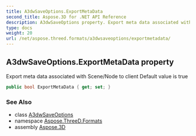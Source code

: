 ```yaml
---
title: A3dwSaveOptions.ExportMetaData
second_title: Aspose.3D for .NET API Reference
description: A3dwSaveOptions property. Export meta data associated with Scene/Node to client Default value is true
type: docs
weight: 20
url: /net/aspose.threed.formats/a3dwsaveoptions/exportmetadata/
---
```

## A3dwSaveOptions.ExportMetaData property

Export meta data associated with Scene/Node to client Default value is true

```csharp
public bool ExportMetaData { get; set; }
```

### See Also

* class [A3dwSaveOptions](../)
* namespace [Aspose.ThreeD.Formats](../../a3dwsaveoptions/)
* assembly [Aspose.3D](../../../)


